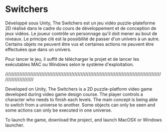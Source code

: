 # Switchers

Développé sous Unity, The Switchers est un jeu vidéo puzzle-plateforme 2D réalisé dans le cadre du cours de développement et de conception de jeux vidéos.
Le joueur contrôle un personnage qu'il doit mener au bout de niveaux.
Le principe clé est la possibilité de passer d'un univers à un autre.
Certains objets ne peuvent être vus et certaines actions ne peuvent être effectuées que dans un univers.

Pour lancer le jeu, il suffit de télécharger le projet et de lancer les exécutables MAC ou Windows selon le système d'exploitation.

/////////////////////////////////////////////////////////////////////////////////////////////////////////////////////

Developed on Unity, The Switchers is a 2D puzzle-platform video game developed during video game design course.
The player controls a character who needs to finish each levels.
The main concept is being able to switch from a universe to another.
Some objects can only be seen and some actions can only be executed in one universe.

To launch the game, download the project, and launch MacOSX or Windows launcher.


